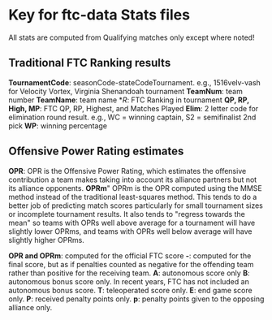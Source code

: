 # Key for ftc-data Stats files

All stats are computed from Qualifying matches only except where noted!

## Traditional FTC Ranking results

**TournamentCode**: seasonCode-stateCodeTournament. e.g., 1516velv-vash for Velocity Vortex, Virginia Shenandoah tournament
**TeamNum**: team number
**TeamName**: team name
**R*: FTC Ranking in tournament
**QP, RP, High, MP**: FTC QP, RP, Highest, and Matches Played
**Elim**: 2 letter code for elimination round result. e.g., WC = winning captain, S2 = semifinalist 2nd pick
**WP**: winning percentage

## Offensive Power Rating estimates

**OPR**: OPR is the Offensive Power Rating, which estimates the offensive contribution a team makes taking into account its alliance partners but not its alliance opponents.
**OPRm**" OPRm is the OPR computed using the MMSE method instead of the traditional least-squares method. This tends to do a better job of predicting match scores particularly for small tournament sizes or incomplete tournament results. It also tends to "regress towards the mean" so teams with OPRs well above average for a tournament will have slightly lower OPRms, and teams with OPRs well below average will have slightly higher OPRms.

**OPR and OPRm**: computed for the official FTC score
**-**: computed for the final score, but as if penalties counted as negative for the offending team rather than positive for the receiving team.
**A**: autonomous score only
**B**: autonomous bonus score only. In recent years, FTC has not included an autonomous bonus score.
**T**: teleoperated score only.
**E**: end game score only.
**P**: received penalty points only.
**p**: penalty points given to the opposing alliance only.

